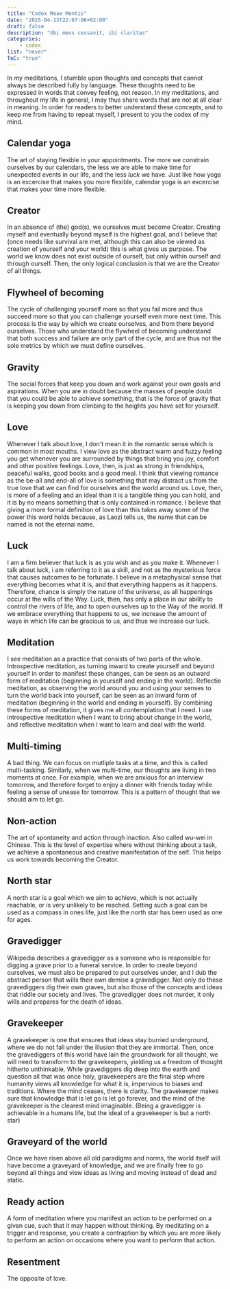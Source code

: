 ```yaml
---
title: "Codex Meae Mentis"
date: "2025-04-13T22:07:06+02:00"
draft: false
description: "Ubi mens cessavit, ibi claritas"
categories: 
    - codex
list: "never" 
ToC: "true"
---
```


In my meditations, I stumble upon thoughts and concepts that cannot always be described fully by language. These thoughts need to be expressed in words that convey feeling, not reason. In my meditations, and throughout my life in general, I may thus share words that are not at all clear in meaning. In order for readers to better understand these concepts, and to keep me from having to repeat myself, I present to you the codex of my mind. 

## Calendar yoga
The art of staying flexible in your appointments. The more we constrain ourselves by our calendars, the less we are able to make time for unexpected events in our life, and the less *luck* we have. Just like how yoga is an excercise that makes you more flexible, calendar yoga is an excercise that makes your time more flexible. 

## Creator
In an absence of (the) god(s), we ourselves must become Creator. Creating myself and eventually beyond myself is the highest goal, and I believe that (once needs like survival are met, although this can also be viewed as creation of yourself and your world) this is what gives us purpose. The world we know does not exist outside of ourself, but only within ourself and through ourself. Then, the only logical conclusion is that we are the Creator of all things.  

## Flywheel of becoming
The cycle of challenging yourself more so that you fail more and thus succeed more so that you can challenge yourself even more next time. This process is the way by which we create ourselves, and from there beyond ourselves. Those who understand the flywheel of becoming understand that both success and failure are only part of the cycle, and are thus not the sole metrics by which we must define ourselves. 

## Gravity
The social forces that keep you down and work against your own goals and aspirations. When you are in doubt because the masses of people doubt that you could be able to achieve something, that is the force of gravity that is keeping you down from climbing to the heights you have set for yourself. 

## Love
Whenever I talk about love, I don't mean it in the romantic sense which is common in most mouths. I view love as the abstract warm and fuzzy feeling you get whenever you are surrounded by things that bring you joy, comfort and other positive feelings. Love, then, is just as strong in friendships, peaceful walks, good books and a good meal. I think that viewing romance as the be-all and end-all of love is something that may distract us from the true love that we can find for ourselves and the world around us. Love, then, is more of a feeling and an ideal than it is a tangible thing you can hold, and it is by no means something that is only contained in romance. I believe that giving a more formal definition of love than this takes away some of the power this word holds because, as Laozi tells us, the name that can be named is not the eternal name. 

## Luck
I am a firm believer that luck is as you wish and as you make it. Whenever I talk about luck, i am referring to it as a skill, and not as the mysterious force that causes autcomes to be fortunate. I believe in a metaphysical sense that everything becomes what it is, and that everything happens as it happens. Therefore, chance is simply the nature of the universe, as all happenings occur at the wills of the Way. Luck, then, has only a place in our ability to control the rivers of life, and to open ourselves up to the Way of the world. If we embrace everything that happens to us, we increase the amount of ways in which life can be gracious to us, and thus we increase our luck. 

## Meditation
I see meditation as a practice that consists of two parts of the whole. Introspective meditation, as turning inward to create yourself and beyond yourself in order to manifest these changes, can be seen as an outward form of meditation (beginning in yourself and ending in the world). Reflectie meditation, as observing the world around you and using your senses to turn the world back into yourself, can be seen as an inward form of meditation (beginning in the world and ending in yourself). By combining these forms of meditation, it gives me all contemplation that I need. I use introspective meditation when I want to bring about change in the world, and reflective meditation when I want to learn and deal with the world. 

## Multi-timing
A bad thing. We can focus on mutliple tasks at a time, and this is called multi-tasking. Similarly, when we multi-time, our thoughts are living in two moments at once. For example, when we are anxious for an interview tomorrow, and therefore forget to enjoy a dinner with friends today while feeling a sense of unease for tomorrow. This is a pattern of thought that we should aim to let go. 

## Non-action
The art of spontaneity and action through inaction. Also called wu-wei in Chinese. This is the level of expertise where without thinking about a task, we achieve a spontaneous and creative manifestation of the self. This helps us work towards becoming the Creator. 

## North star
A north star is a goal which we aim to achieve, which is not actually reachable, or is very unlikely to be reached. Setting such a goal can be used as a compass in ones life, just like the north star has been used as one for ages. 

## Gravedigger
Wikipedia describes a gravedigger as a someone who is responsible for digging a grave prior to a funeral service. In order to create beyond ourselves, we must also be prepared to put ourselves under, and I dub the abstract person that wills their own demise a gravedigger. Not only do these gravediggers dig their own graves, but also those of the concepts and ideas that riddle our society and lives. The gravedigger does not murder, it only wills and prepares for the death of ideas. 

## Gravekeeper
A gravekeeper is one that ensures that ideas stay burried underground, where we do not fall under the illusion that they are immortal. Then, once the gravediggers of this world have lain the groundwork for all thought, we will need to transform to the gravekeepers, yielding us a freedom of thought hitherto unthinkable. While gravediggers dig deep into the earth and question all that was once holy, gravekeepers are the final step where humanity views all knowledge for what it is, impervious to biases and traditions. Where the mind ceases, there is clarity. The gravekeeper makes sure that knowledge that is let go is let go forever, and the mind of the gravekeeper is the clearest mind imaginable. (Being a gravedigger is achievable in a humans life, but the ideal of a gravekeeper is but a north star)

## Graveyard of the world
Once we have risen above all old paradigms and norms, the world itself will have become a graveyard of knowledge, and we are finally free to go beyond all things and view ideas as living and moving instead of dead and static. 

## Ready action
A form of meditation where you manifest an action to be performed on a given cue, such that it may happen without thinking. By meditating on a trigger and response, you create a contraption by which you are more likely to perform an action on occasions where you want to perform that action. 

## Resentment
The opposite of love. 
